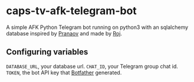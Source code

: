 # caps-tv-afk-telegram-bot
A simple AFK Python Telegram bot running
 on python3 with an sqlalchemy database inspired by [Pranaov](https://t.me/pranaovs) and made by [Roj](https://t.me/rojserbest).

## Configuring variables

`DATABASE_URL`, your database url.
`CHAT_ID`, your Telegram group chat id.
`TOKEN`, the bot API key that [Botfather](https://t.me/botfather) generated.
